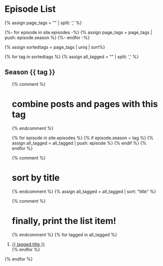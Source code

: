---
---
# Episode List

{% assign page_tags = "" | split: ',' %}

{%- for episode in site.episodes -%}
  {% assign page_tags = page_tags | push: episode.season %}
{%- endfor -%}

{% assign sortedtags = page_tags | uniq | sort%}

{% for tag in sortedtags %}
  {% assign all_tagged = "" | split: ',' %}

  <h2 id="Season {{ tag }}">Season {{ tag }}</h2>
  <ol>

  {% comment %}
  # combine posts and pages with this tag
  {% endcomment %}

  {% for episode in site.episodes %}
    {% if episode.season = tag %}
      {% assign all_tagged = all_tagged | push: episode %}
    {% endif %}
  {% endfor %}

  {% comment %}
  # sort by title
  {% endcomment %}
  {% assign all_tagged = all_tagged | sort: "title" %}


  {% comment %}
  # finally, print the list item!
  {% endcomment %}
  {% for tagged in all_tagged %}
    <li><a href="{{ tagged.url }}">{{ tagged.title }}</a></li>
  {% endfor %}

  </ol>
{% endfor %}